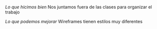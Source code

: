 *Lo que hicimos bien*
Nos juntamos fuera de las clases para organizar el trabajo


*Lo que podemos mejorar*
Wireframes tienen estilos muy diferentes

